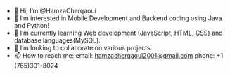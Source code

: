 - 👋 Hi, I’m @HamzaCherqaoui
- 👀 I’m interested in Mobile Development and Backend coding using Java and Python!
- 🌱 I’m currently learning Web development (JavaScript, HTML, CSS) and database languages(MySQL).
- 💞️ I’m looking to collaborate on various projects.
- 📫 How to reach me: 
email: hamzacherqaoui2001@gmail.com
phone: +1 (765)301-8024

<!---
HamzaCherqaoui/HamzaCherqaoui is a ✨ special ✨ repository because its `README.md` (this file) appears on your GitHub profile.
You can click the Preview link to take a look at your changes.
--->
